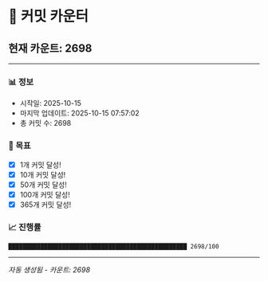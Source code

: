 # 🔢 커밋 카운터

## 현재 카운트: 2698

---

### 📊 정보
- 시작일: 2025-10-15
- 마지막 업데이트: 2025-10-15 07:57:02
- 총 커밋 수: 2698

### 🎯 목표
- [x] 1개 커밋 달성!
- [x] 10개 커밋 달성!
- [x] 50개 커밋 달성!
- [x] 100개 커밋 달성!
- [x] 365개 커밋 달성!

### 📈 진행률
```
██████████████████████████████████████████████████ 2698/100
```

---
*자동 생성됨 - 카운트: 2698*
